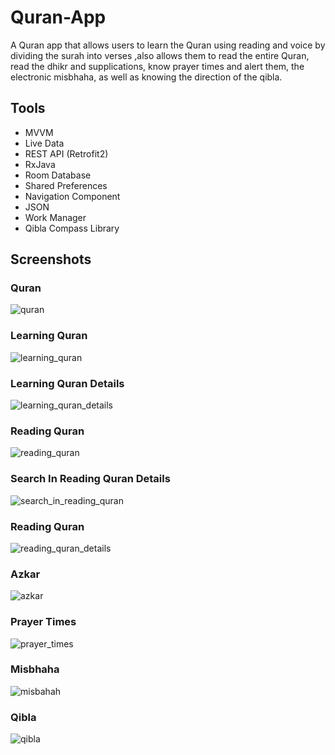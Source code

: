# Quran-App

A Quran app that allows users to learn the Quran using reading and voice by dividing the surah into verses ,also allows them to read the entire Quran, read the dhikr and supplications, know prayer times and alert them, the electronic misbhaha, as well as knowing the direction of the qibla.
####
## Tools

- MVVM
- Live Data
- REST API (Retrofit2)
- RxJava
- Room Database
- Shared Preferences
- Navigation Component
- JSON
- Work Manager
- Qibla Compass Library

## Screenshots

### Quran
![quran](https://user-images.githubusercontent.com/74308533/160938104-b2243c8e-8cba-4120-b436-6b970d642dbe.jpeg)

### Learning Quran
![learning_quran](https://user-images.githubusercontent.com/74308533/160939143-e797a3cd-5b6e-4fa6-b722-be9646257c02.jpeg)

### Learning Quran Details
![learning_quran_details](https://user-images.githubusercontent.com/74308533/160939216-14a1d6bd-eda4-4121-b5fa-c9a46a05723f.jpeg)

### Reading Quran
![reading_quran](https://user-images.githubusercontent.com/74308533/160939325-1cc927c4-255d-4671-b6ad-144adf6e915e.jpeg)

### Search In Reading Quran Details
![search_in_reading_quran](https://user-images.githubusercontent.com/74308533/160939462-305d8c65-5ff0-4058-b37a-ef40fa39feb6.jpeg)

### Reading Quran
![reading_quran_details](https://user-images.githubusercontent.com/74308533/160939558-f10ccb7c-5e2a-4893-9bbc-1865ba9a738b.jpeg)

### Azkar
![azkar](https://user-images.githubusercontent.com/74308533/160939670-db189dc4-4230-4677-994a-e1a33de10458.jpeg)

### Prayer Times
![prayer_times](https://user-images.githubusercontent.com/74308533/160939743-d4f6e05c-8d05-4c0f-8de7-9dd34938191c.jpeg)

### Misbhaha
![misbahah](https://user-images.githubusercontent.com/74308533/160939810-f9ce69e6-18a0-40b7-8beb-55cf262a7ba7.jpeg)

### Qibla
![qibla](https://user-images.githubusercontent.com/74308533/160939907-9aea0255-986e-4eaf-96d5-ba59aeabb018.jpeg)


